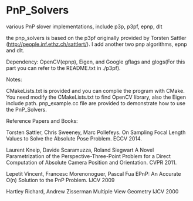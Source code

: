 # PnP_Solvers
various PnP slover implementations, include p3p, p3pf, epnp, dlt

the pnp_solvers is based on the p3pf originally provided by Torsten Sattler
(http://people.inf.ethz.ch/sattlert/). I add another two pnp algorithms, epnp 
and dlt.

Dependency:
OpenCV(epnp), Eigen, and Google gflags and glogs(For this part you can refer
to the README.txt in ./p3pf).

Notes:

CMakeLists.txt is provided and you can complie the program with CMake.
You need modify the CMakeLists.txt to find OpenCV library, also the Eigen include path. 
pnp_example.cc file are provided to demonstrate how to use the PnP_Solvers. 



Reference Papers and Books: 

Torsten Sattler, Chris Sweeney, Marc Pollefeys.
On Sampling Focal Length Values to Solve the Absolute Pose Problem.
ECCV 2014.

Laurent Kneip, Davide Scaramuzza, Roland Siegwart 
A Novel Parametrization of the Perspective-Three-Point Problem for 
a Direct Computation of Absolute Camera Position and Orientation.
CVPR 2011.

Lepetit Vincent, Francesc Morenonoguer, Pascal Fua
EPnP: An Accurate O(n) Solution to the PnP Problem.
IJCV 2009

Hartley Richard, Andrew Zisserman
Multiple View Geometry
IJCV 2000